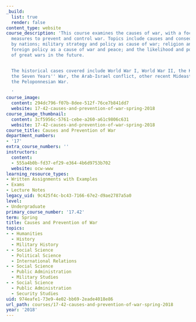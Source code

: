 ```yaml
---
_build:
  list: true
  render: false
content_type: website
course_description: 'This course examines the causes of war, with a focus on practical
  measures to prevent and control war. Topics include causes and consequences of misperception
  by nations; military strategy and policy as cause of war; religion and war; U.S.
  foreign policy as a cause of war and peace; and the likelihood and possible nature
  of great wars in the future.


  The historical cases covered include World War I, World War II, the Korean War,
  the Seven Years'' War, the Arab-Israel conflict, other recent Mideast wars, and
  the Peloponnesian War.

  '
course_image:
  content: 294dc796-f07b-8dee-512f-76ce7b841dd7
  website: 17-42-causes-and-prevention-of-war-spring-2018
course_image_thumbnail:
  content: 3cf5956c-5761-cebe-a260-a61c9806c631
  website: 17-42-causes-and-prevention-of-war-spring-2018
course_title: Causes and Prevention of War
department_numbers:
- '17'
extra_course_numbers: ''
instructors:
  content:
  - 555a4b0b-fd37-ef29-e364-4b6d9753b702
  website: ocw-www
learning_resource_types:
- Written Assignments with Examples
- Exams
- Lecture Notes
legacy_uid: 9c425f4c-bc43-7166-67e2-d9ae2787a5a0
level:
- Undergraduate
primary_course_number: '17.42'
term: Spring
title: Causes and Prevention of War
topics:
- - Humanities
  - History
  - Military History
- - Social Science
  - Political Science
  - International Relations
- - Social Science
  - Public Administration
  - Military Studies
- - Social Science
  - Public Administration
  - Security Studies
uid: 974eafe1-73e9-4e02-bb69-2eade4018e86
url_path: courses/17-42-causes-and-prevention-of-war-spring-2018
year: '2018'
---
```

